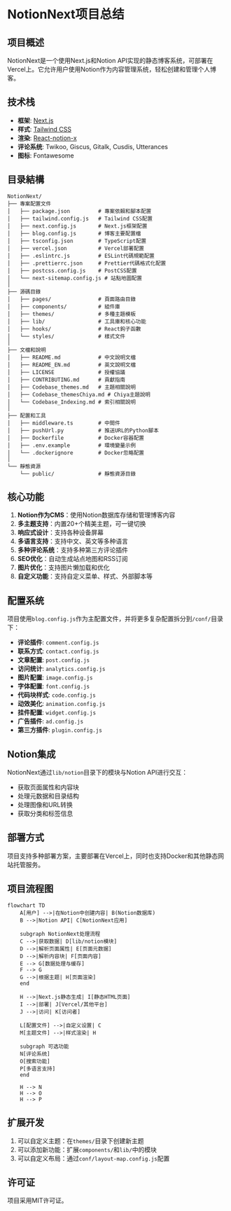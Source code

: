 # NotionNext项目总结

## 项目概述

NotionNext是一个使用Next.js和Notion API实现的静态博客系统，可部署在Vercel上。它允许用户使用Notion作为内容管理系统，轻松创建和管理个人博客。

## 技术栈

- **框架**: [Next.js](https://nextjs.org)
- **样式**: [Tailwind CSS](https://www.tailwindcss.cn/)
- **渲染**: [React-notion-x](https://github.com/NotionX/react-notion-x)
- **评论系统**: Twikoo, Giscus, Gitalk, Cusdis, Utterances
- **图标**: Fontawesome

## 目录結構

```
NotionNext/
├── 專案配置文件
│   ├── package.json         # 專案依賴和腳本配置
│   ├── tailwind.config.js   # Tailwind CSS配置
│   ├── next.config.js       # Next.js框架配置
│   ├── blog.config.js       # 博客主要配置檔
│   ├── tsconfig.json        # TypeScript配置
│   ├── vercel.json          # Vercel部署配置
│   ├── .eslintrc.js         # ESLint代碼規範配置
│   ├── .prettierrc.json     # Prettier代碼格式化配置
│   ├── postcss.config.js    # PostCSS配置
│   └── next-sitemap.config.js # 站點地圖配置
│
├── 源碼目錄
│   ├── pages/               # 頁面路由目錄
│   ├── components/          # 組件庫
│   ├── themes/              # 多種主題模板
│   ├── lib/                 # 工具庫和核心功能
│   ├── hooks/               # React鉤子函數
│   └── styles/              # 樣式文件
│
├── 文檔和說明
│   ├── README.md            # 中文說明文檔
│   ├── README_EN.md         # 英文說明文檔
│   ├── LICENSE              # 授權協議
│   ├── CONTRIBUTING.md      # 貢獻指南
│   ├── Codebase_themes.md   # 主題相關說明
│   ├── Codebase_themesChiya.md # Chiya主題說明
│   └── Codebase_Indexing.md # 索引相關說明
│
├── 配置和工具
│   ├── middleware.ts        # 中間件
│   ├── pushUrl.py           # 推送URL的Python腳本
│   ├── Dockerfile           # Docker容器配置
│   ├── .env.example         # 環境變量示例
│   └── .dockerignore        # Docker忽略配置
│
└── 靜態資源
    └── public/              # 靜態資源目錄
```

## 核心功能

1. **Notion作为CMS**：使用Notion数据库存储和管理博客内容
2. **多主题支持**：内置20+个精美主题，可一键切换
3. **响应式设计**：支持各种设备屏幕
4. **多语言支持**：支持中文、英文等多种语言
5. **多种评论系统**：支持多种第三方评论插件
6. **SEO优化**：自动生成站点地图和RSS订阅
7. **图片优化**：支持图片懒加载和优化
8. **自定义功能**：支持自定义菜单、样式、外部脚本等

## 配置系统

项目使用`blog.config.js`作为主配置文件，并将更多复杂配置拆分到`/conf/`目录下：

- **评论插件**: `comment.config.js`
- **联系方式**: `contact.config.js`
- **文章配置**: `post.config.js`
- **访问统计**: `analytics.config.js`
- **图片配置**: `image.config.js`
- **字体配置**: `font.config.js`
- **代码块样式**: `code.config.js`
- **动效美化**: `animation.config.js`
- **挂件配置**: `widget.config.js`
- **广告插件**: `ad.config.js`
- **第三方插件**: `plugin.config.js`

## Notion集成

NotionNext通过`lib/notion`目录下的模块与Notion API进行交互：

- 获取页面属性和内容块
- 处理元数据和目录结构
- 处理图像和URL转换
- 获取分类和标签信息

## 部署方式

项目支持多种部署方案，主要部署在Vercel上，同时也支持Docker和其他静态网站托管服务。

## 项目流程图

```mermaid
flowchart TD
    A[用户] -->|在Notion中创建内容| B(Notion数据库)
    B -->|Notion API| C[NotionNext应用]
    
    subgraph NotionNext处理流程
    C -->|获取数据| D[lib/notion模块]
    D -->|解析页面属性| E[页面元数据]
    D -->|解析内容块| F[页面内容]
    E --> G[数据处理与缓存]
    F --> G
    G -->|根据主题| H[页面渲染]
    end
    
    H -->|Next.js静态生成| I[静态HTML页面]
    I -->|部署| J[Vercel/其他平台]
    J -->|访问| K[访问者]
    
    L[配置文件] -->|自定义设置| C
    M[主题文件] -->|样式渲染| H
    
    subgraph 可选功能
    N[评论系统]
    O[搜索功能]
    P[多语言支持]
    end
    
    H --> N
    H --> O
    H --> P
```

## 扩展开发

1. 可以自定义主题：在`themes/`目录下创建新主题
2. 可以添加新功能：扩展`components/`和`lib/`中的模块
3. 可以自定义布局：通过`conf/layout-map.config.js`配置

## 许可证

项目采用MIT许可证。 